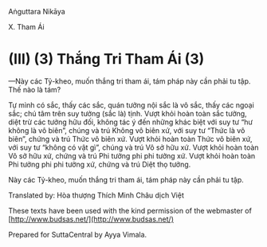  

Aṅguttara Nikāya

X. Tham Ái

# (III) (3) Thắng Tri Tham Ái (3)

—Này các Tỷ-kheo, muốn thắng tri tham ái, tám pháp này cần phải tu tập. Thế nào là tám?

Tự mình có sắc, thấy các sắc, quán tưởng nội sắc là vô sắc, thấy các ngoại sắc; chú tâm trên suy tưởng (sắc là) tịnh. Vượt khỏi hoàn toàn sắc tưởng, diệt trừ các tưởng hữu đối, không tác ý đến những khác biệt với suy tư “hư không là vô biên”, chúng và trú Không vô biên xứ, với suy tư “Thức là vô biên”, chứng và trú Thức vô biên xứ. Vượt khỏi hoàn toàn Thức vô biên xứ, với suy tư “không có vật gì”, chúng và trú Vô sở hữu xứ. Vượt khỏi hoàn toàn Vô sở hữu xứ, chứng và trú Phi tưởng phi phi tưởng xứ. Vượt khỏi hoàn toàn Phi tưởng phi phi tưởng xứ, chứng và trú Diệt thọ tưởng.

Này các Tỷ-kheo, muốn thắng tri tham ái, tám pháp này cần phải tu tập.

Translated by: Hòa thượng Thích Minh Châu dịch Việt

These texts have been used with the kind permission of the webmaster of [http://www.budsas.net/](http://www.budsas.net/)

Prepared for SuttaCentral by Ayya Vimala.